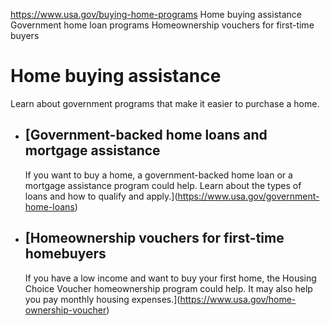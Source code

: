 

https://www.usa.gov/buying-home-programs
Home buying assistance
Government home loan programs
Homeownership vouchers for first-time buyers

Home buying assistance
======================

Learn about government programs that make it easier to purchase a home.

* [Government-backed home loans and mortgage assistance
  ----------------------------------------------------

  If you want to buy a home, a government-backed home loan or a mortgage assistance program could help. Learn about the types of loans and how to qualify and apply.](https://www.usa.gov/government-home-loans)
* [Homeownership vouchers for first-time homebuyers
  ------------------------------------------------

  If you have a low income and want to buy your first home, the Housing Choice Voucher homeownership program could help. It may also help you pay monthly housing expenses.](https://www.usa.gov/home-ownership-voucher)
